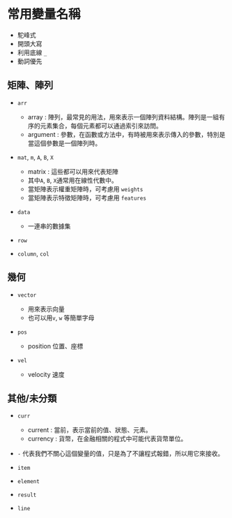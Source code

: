 # 常用變量名稱

- 駝峰式
- 開頭大寫
- 利用底線 `_`
- 動詞優先


## 矩陣、陣列
- `arr` 
    - array : 陣列，最常見的用法，用來表示一個陣列資料結構。陣列是一組有序的元素集合，每個元素都可以通過索引來訪問。
    - argument : 參數，在函數或方法中，有時被用來表示傳入的參數，特別是當這個參數是一個陣列時。

- `mat`, `m`, `A`, `B`, `X`
    - matrix : 這些都可以用來代表矩陣
    - 其中`A`, `B`, `X`通常用在線性代數中。
    - 當矩陣表示權重矩陣時，可考慮用 `weights`
    - 當矩陣表示特徵矩陣時，可考慮用 `features`

- `data`
    - 一連串的數據集

- `row`

- `column`, `col`

## 幾何
- `vector`
    - 用來表示向量
    - 也可以用`v`, `w` 等簡單字母

- `pos`
    - position 位置、座標

- `vel`
    - velocity 速度

## 其他/未分類
- `curr`
    - current : 當前，表示當前的值、狀態、元素。
    - currency : 貨幣，在金融相關的程式中可能代表貨幣單位。

- `-` 代表我們不關心這個變量的值，只是為了不讓程式報錯，所以用它來接收。

- `item`

- `element`

- `result`

- `line`
